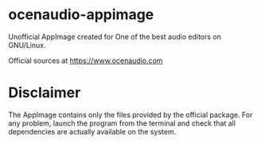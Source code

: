 # ocenaudio-appimage
Unofficial AppImage created for One of the best audio editors on GNU/Linux.

Official sources at https://www.ocenaudio.com

# Disclaimer
The AppImage contains only the files provided by the official package. For any problem, launch the program from the terminal and check that all dependencies are actually available on the system.
